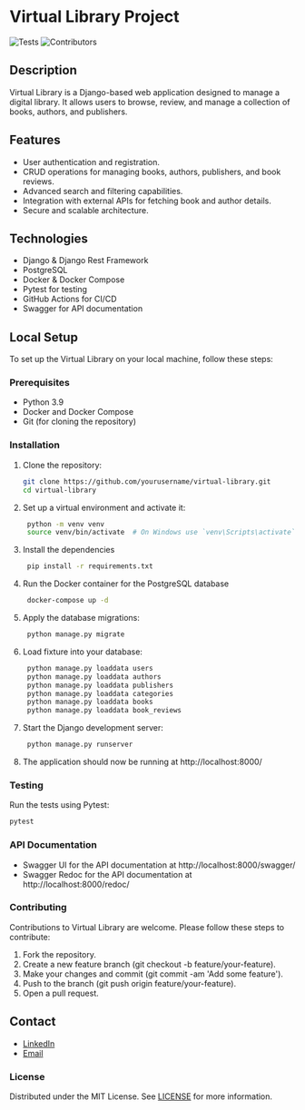 # Virtual Library Project

![Tests](https://img.shields.io/github/actions/workflow/status/paulogil2010/Django-Virtual-Library/django-tests.yml?label=Tests)
![Contributors](https://img.shields.io/github/contributors/paulogil2010/Django-Virtual-Library?color=green)




## Description
Virtual Library is a Django-based web application designed to manage a digital library. It allows users to browse, review, and manage a collection of books, authors, and publishers.

## Features
- User authentication and registration.
- CRUD operations for managing books, authors, publishers, and book reviews.
- Advanced search and filtering capabilities.
- Integration with external APIs for fetching book and author details.
- Secure and scalable architecture.

## Technologies
- Django & Django Rest Framework
- PostgreSQL
- Docker & Docker Compose
- Pytest for testing
- GitHub Actions for CI/CD
- Swagger for API documentation

## Local Setup
To set up the Virtual Library on your local machine, follow these steps:

### Prerequisites
- Python 3.9
- Docker and Docker Compose
- Git (for cloning the repository)

### Installation
1. Clone the repository:
   ```bash
   git clone https://github.com/yourusername/virtual-library.git
   cd virtual-library
   ```

2. Set up a virtual environment and activate it:

   ```bash
    python -m venv venv
    source venv/bin/activate  # On Windows use `venv\Scripts\activate`
    ```

3. Install the dependencies
   ```bash
    pip install -r requirements.txt
    ```

4. Run the Docker container for the PostgreSQL database
   ```bash
    docker-compose up -d
    ```

5. Apply the database migrations:

   ```bash
    python manage.py migrate
    ```

6. Load fixture into your database:
   ```bash
    python manage.py loaddata users
    python manage.py loaddata authors
    python manage.py loaddata publishers
    python manage.py loaddata categories
    python manage.py loaddata books
    python manage.py loaddata book_reviews
    ```



6. Start the Django development server:

   ```bash
    python manage.py runserver
    ```

7. The application should now be running at http://localhost:8000/

### Testing

Run the tests using Pytest:

```bash
pytest
```

### API Documentation

- Swagger UI for the API documentation at http://localhost:8000/swagger/
- Swagger Redoc for the API documentation at http://localhost:8000/redoc/

### Contributing

Contributions to Virtual Library are welcome. Please follow these steps to contribute:

1. Fork the repository.
2. Create a new feature branch (git checkout -b feature/your-feature).
3. Make your changes and commit (git commit -am 'Add some feature').
4. Push to the branch (git push origin feature/your-feature).
5. Open a pull request.

## Contact

- [LinkedIn](https://www.linkedin.com/in/plenzjr)
- [Email](mailto:paulogil2010@gmail.com)

### License
Distributed under the MIT License. See [LICENSE](LICENSE) for more information.
